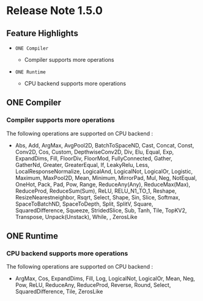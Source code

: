 # Release Note 1.5.0

## Feature Highlights

- `ONE Compiler`
    - Compiler supports more operations

- `ONE Runtime`
    - CPU backend supports more operations

## ONE Compiler

### Compiler supports more operations

The following operations are supported on CPU backend :

- Abs, Add, ArgMax, AvgPool2D, BatchToSpaceND, Cast, Concat, Const, Conv2D, Cos,
Custom, DepthwiseConv2D, Div, Elu, Equal, Exp, ExpandDims, Fill, FloorDiv,
FloorMod, FullyConnected, Gather, GatherNd, Greater, GreaterEqual, If,
LeakyRelu, Less, LocalResponseNormalize, LogicalAnd, LogicalNot, LogicalOr,
Logistic, Maximum, MaxPool2D, Mean, Minimum, MirrorPad, Mul, Neg, NotEqual,
OneHot, Pack, Pad, Pow, Range, ReduceAny(Any), ReduceMax(Max), ReduceProd,
ReduceSum(Sum), ReLU, RELU_N1_TO_1, Reshape, ResizeNearestneighbor, Rsqrt,
Select, Shape, Sin, Slice, Softmax, SpaceToBatchND, SpaceToDepth, Split, SplitV,
Square, SquaredDifference, Squeeze, StridedSlice, Sub, Tanh, Tile, TopKV2,
Transpose, Unpack(Unstack), While, , ZerosLike

## ONE Runtime

### CPU backend supports more operations

The following operations are supported on CPU backend :

- ArgMax, Cos, ExpandDims, Fill, Log, LogicalNot, LogicalOr, Mean, Neg, Pow,
  ReLU, ReduceAny, ReduceProd, Reverse, Round, Select, SquaredDifference, Tile,
  ZerosLike

